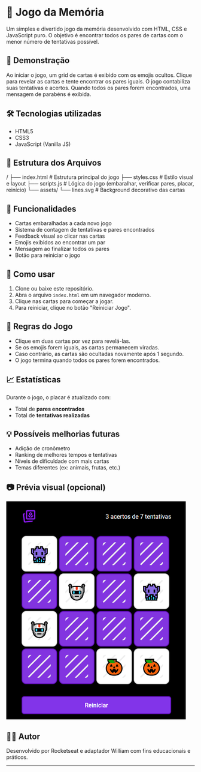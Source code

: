 # 🧠 Jogo da Memória

Um simples e divertido jogo da memória desenvolvido com HTML, CSS e JavaScript puro.
O objetivo é encontrar todos os pares de cartas com o menor número de tentativas possível.

## 🚀 Demonstração

Ao iniciar o jogo, um grid de cartas é exibido com os emojis ocultos.
Clique para revelar as cartas e tente encontrar os pares iguais.
O jogo contabiliza suas tentativas e acertos.
Quando todos os pares forem encontrados, uma mensagem de parabéns é exibida.

## 🛠️ Tecnologias utilizadas

- HTML5
- CSS3
- JavaScript (Vanilla JS)

## 📁 Estrutura dos Arquivos

/
├── index.html # Estrutura principal do jogo
├── styles.css # Estilo visual e layout
├── scripts.js # Lógica do jogo (embaralhar, verificar pares, placar, reinício)
└── assets/
└── lines.svg # Background decorativo das cartas

## 📌 Funcionalidades

- Cartas embaralhadas a cada novo jogo
- Sistema de contagem de tentativas e pares encontrados
- Feedback visual ao clicar nas cartas
- Emojis exibidos ao encontrar um par
- Mensagem ao finalizar todos os pares
- Botão para reiniciar o jogo

## 🔄 Como usar

1. Clone ou baixe este repositório.
2. Abra o arquivo `index.html` em um navegador moderno.
3. Clique nas cartas para começar a jogar.
4. Para reiniciar, clique no botão "Reiniciar Jogo".

## 🧩 Regras do Jogo

- Clique em duas cartas por vez para revelá-las.
- Se os emojis forem iguais, as cartas permanecem viradas.
- Caso contrário, as cartas são ocultadas novamente após 1 segundo.
- O jogo termina quando todos os pares forem encontrados.

## 📈 Estatísticas

Durante o jogo, o placar é atualizado com:

- Total de **pares encontrados**
- Total de **tentativas realizadas**

## 💡 Possíveis melhorias futuras

- Adição de cronômetro
- Ranking de melhores tempos e tentativas
- Níveis de dificuldade com mais cartas
- Temas diferentes (ex: animais, frutas, etc.)

## 📷 Prévia visual (opcional)

![alt text](game-image.png)

## 🧑‍💻 Autor

Desenvolvido por Rocketseat e adaptador William com fins educacionais e práticos.

---
